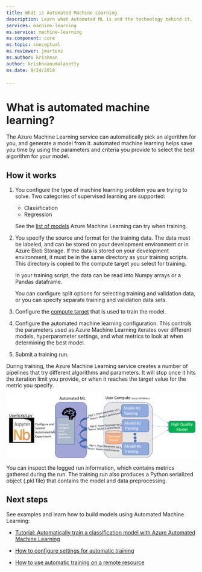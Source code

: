 ```yaml
---
title: What is Automated Machine Learning
description: Learn what Automated ML is and the technology behind it. 
services: machine-learning
ms.service: machine-learning
ms.component: core
ms.topic: conceptual
ms.reviewer: jmartens
ms.author: krishnan
author: krishnaanumalasetty
ms.date: 9/24/2018

---
```


# What is automated machine learning?

The Azure Machine Learning service can automatically pick an algorithm for you, and generate a model from it. automated machine learning helps save you time by using the parameters and criteria you provide to select the best algorithm for your model.

## How it works

1. You configure the type of machine learning problem you are trying to solve. Two categories of supervised learning are supported:
   + Classification
   + Regression

   See the [list of models](how-to-configure-auto-train.md#select-your-experiment-type) Azure Machine Learning can try when training.

1. You specify the source and format for the training data. The data must be labeled, and can be stored on your development environment or in Azure Blob Storage. If the data is stored on your development environment, it must be in the same directory as your training scripts. This directory is copied to the compute target you select for training.

    In your training script, the data can be read into Numpy arrays or a Pandas dataframe.

    You can configure split options for selecting training and validation data, or you can specify separate training and validation data sets.

1. Configure the [compute target](how-to-set-up-training-targets.md) that is used to train the model.

1. Configure the automated machine learning configuration. This controls the parameters used as Azure Machine Learning iterates over different models, hyperparameter settings, and what metrics to look at when determining the best model. 

1. Submit a training run.

During training, the Azure Machine Learning service creates a number of pipelines that try different algorithms and parameters. It will stop once it hits the iteration limit you provide, or when it reaches the target value for the metric you specify.

[ ![Automated Machine learning](./media/how-to-automated-ml/automated-machine-learning.png) ](./media/how-to-automated-ml/automated-machine-learning.png#lightbox)

You can inspect the logged run information, which contains metrics gathered during the run. The training run also produces a Python serialized object (.pkl file) that contains the model and data preprocessing.

## Next steps

See examples and learn how to build models using Automated Machine Learning:

+ [Tutorial: Automatically train a classification model with Azure Automated Machine Learning](tutorial-auto-train-models.md)

+ [How to configure settings for automatic training](how-to-automl.md)

+ [How to use automatic training on a remote resource](how-to-auto-train-remote.md) 

